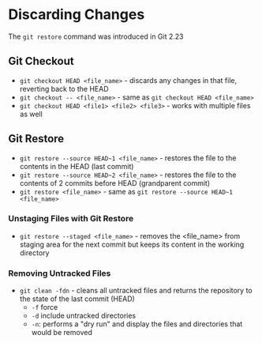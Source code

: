 # Discarding Changes

The `git restore` command was introduced in Git 2.23

## Git Checkout

- `git checkout HEAD <file_name>` - discards any changes in that file, reverting back to the HEAD
- `git checkout -- <file_name>` - same as `git checkout HEAD <file_name>`
- `git checkout HEAD <file1> <file2> <file3>` - works with multiple files as well

## Git Restore

- `git restore --source HEAD~1 <file_name>` - restores the file to the contents in the HEAD (last commit)
- `git restore --source HEAD~2 <file_name>` - restores the file to the contents of 2 commits before HEAD (grandparent commit)
- `git restore <file_name>` - same as `git restore --source HEAD~1 <file_name>`

### Unstaging Files with Git Restore

- `git restore --staged <file_name>` - removes the <file_name> from staging area for the next commit but keeps its content in the working directory

### Removing Untracked Files

- `git clean -fdn` - cleans all untracked files and returns the repository to the state of the last commit (HEAD)
  - `-f` force
  - `-d` include untracked directories
  - `-n`: performs a "dry run" and display the files and directories that would be removed
